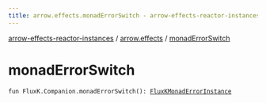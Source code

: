 ```yaml
---
title: arrow.effects.monadErrorSwitch - arrow-effects-reactor-instances
---
```


[arrow-effects-reactor-instances](../index.html) / [arrow.effects](index.html) / [monadErrorSwitch](./monad-error-switch.html)

# monadErrorSwitch

`fun FluxK.Companion.monadErrorSwitch(): `[`FluxKMonadErrorInstance`](-flux-k-monad-error-instance/index.html)